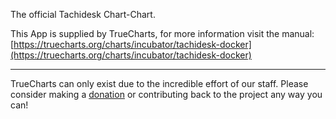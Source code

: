 The official Tachidesk Chart-Chart.

This App is supplied by TrueCharts, for more information visit the manual: [https://truecharts.org/charts/incubator/tachidesk-docker](https://truecharts.org/charts/incubator/tachidesk-docker)

---

TrueCharts can only exist due to the incredible effort of our staff.
Please consider making a [donation](https://truecharts.org/about/sponsor) or contributing back to the project any way you can!
